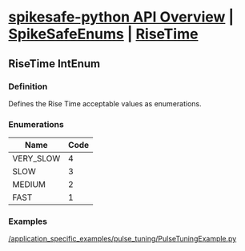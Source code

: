 # [spikesafe-python API Overview](/spikesafe_python_lib_docs/README.md) | [SpikeSafeEnums](/spikesafe_python_lib_docs/SpikeSafeEnums/README.md) | [RiseTime](/spikesafe_python_lib_docs/SpikeSafeEnums/RiseTime/README.md)

## RiseTime IntEnum

### Definition
Defines the Rise Time acceptable values as enumerations.

### Enumerations
| Name | Code |
| - | - |
| VERY_SLOW | 4
| SLOW | 3
| MEDIUM | 2
| FAST | 1

### Examples
[/application_specific_examples/pulse_tuning/PulseTuningExample.py](/application_specific_examples/pulse_tuning/PulseTuningExample.py)